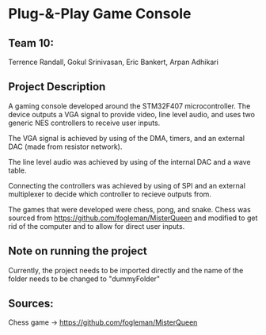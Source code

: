 # Plug-&-Play Game Console
## Team 10:
Terrence Randall, 
Gokul Srinivasan,
Eric Bankert, 
Arpan Adhikari

## Project Description

A gaming console developed around the STM32F407 microcontroller. The device outputs a VGA signal to provide video,
line level audio, and uses two generic NES controllers to receive user inputs.

The VGA signal is achieved by using of the DMA, timers, and an external DAC (made from resistor network).

The line level audio was achieved by using of the internal DAC and a wave table.

Connecting the controllers was achieved by using of SPI and an external multiplexer to decide which controller to recieve outputs from.

The games that were developed were chess, pong, and snake. Chess was sourced from https://github.com/fogleman/MisterQueen and modified to 
get rid of the computer and to allow for direct user inputs.

## Note on running the project

Currently, the project needs to be imported directly and the name of the folder needs to be changed to "dummyFolder"

## Sources:

Chess game -> https://github.com/fogleman/MisterQueen

